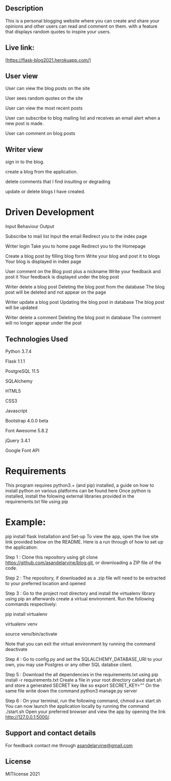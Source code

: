 ## Description
This is a personal blogging website where you can create and share your opinions and other users can read and comment on them. with a feature that displays random quotes to inspire your users.

## Live link:
[https://flask-blog2021.herokuapp.com/]

## User view
User can view the blog posts on the site

User sees random quotes on the site

User can view the most recent posts

User can subscribe to blog mailing list and receives an email alert when a new post is made.

User can comment on blog posts

## Writer view
sign in to the blog.

create a blog from the application.

delete comments that I find insulting or degrading

update or delete blogs I have created.

# Driven Development
Input	Behaviour	Output

Subscribe to mail list	Input the email	Redirect you to the index page

Writer login	Take you to home page	Redirect you to the Homepage

Create a blog post by filling blog form	Write your blog and post it to blogs	Your blog is displayed in index page

User comment on the Blog post plus a nickname	Write your feedback and post it	Your feedback is displayed under the blog post

Writer delete a blog post	Deleting the blog post from the database	The blog post will be deleted and not appear on the page

Writer update a blog post	Updating the blog post in database	The blog post will be updated

Writer delete a comment	Deleting the blog post in database	The comment will no longer appear under the post


## Technologies Used
Python 3.7.4

Flask 1.1.1

PostgreSQL 11.5

SQLAlchemy

HTML5

CSS3

Javascript

Bootstrap 4.0.0 beta

Font Awesome 5.8.2

jQuery 3.4.1

Google Font API


# Requirements
This program requires python3.+ (and pip) installed, a guide on how to install python on various platforms can be found here
Once python is installed, install the folowing external libraries provided in the requirements.txt file using pip

# Example:
pip install flask
Installation and Set-up
To view the app, open the live site link provided below on the README. Here is a run through of how to set up the application:

Step 1 : Clone this repository using git clone https://github.com/asandelarvine/blog.git, or downloading a ZIP file of the code.

Step 2 : The repository, if downloaded as a .zip file will need to be extracted to your preferred location and opened

Step 3 : Go to the project root directory and install the virtualenv library using pip an afterwards create a virtual environment. Run the following commands respectively:

pip install virtualenv

virtualenv venv

source venv/bin/activate

Note that you can exit the virtual environment by running the command deactivate

Step 4 : Go to config.py and set the SQLALCHEMY_DATABASE_URI to your own, you may use Postgres or any other SQL databse client.

Step 5 : Download the all dependencies in the requirements.txt using pip install -r requirements.txt
Create a file in your root directory called start.sh and store a generated SECRET key like so export SECRET_KEY="<your-key>"
On the same file write down the command python3 manage.py server
  
Step 6 : On your terminal, run the following command, chmod a+x start.sh
You can now launch the application locally by running the command ./start.sh
Open your preferred browser and view the app by opening the link http://127.0.0.1:5000/.
  

## Support and contact details
For feedback contact me through asandelarvine@gmail.com

## License
MITlicense 2021

